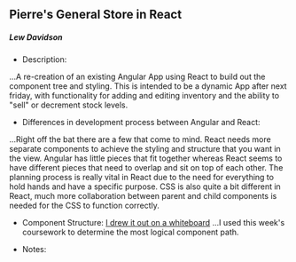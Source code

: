 ## Pierre's General Store in React
##### Lew Davidson

 * Description:

 ...A re-creation of an existing Angular App using React to build out the component tree and styling. This is intended to be a dynamic App after next friday, with functionality for adding and editing inventory and the ability to "sell" or decrement stock levels.

 * Differences in development process between Angular and React:

 ...Right off the bat there are a few that come to mind. React needs more separate components to achieve the styling and structure that you want in the view. Angular has little pieces that fit together whereas React seems to have different pieces that need to overlap and sit on top of each other. The planning process is really vital in React due to the need for everything to hold hands and have a specific purpose. CSS is also quite a bit different in React, much more collaboration between parent and child components is needed for the CSS to function correctly.   

 * Component Structure:
 [I drew it out on a whiteboard](https://imgur.com/a/kqzS4)
 ...I used this week's coursework to determine the most logical component path.

* Notes:
